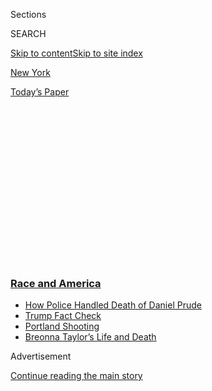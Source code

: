 <div id="app">

<div>

<div>

<div>

<div class="NYTAppHideMasthead css-1q2w90k e1suatyy0">

<div class="section css-ui9rw0 e1suatyy2">

<div class="css-eph4ug er09x8g0">

<div class="css-6n7j50">

</div>

<span class="css-1dv1kvn">Sections</span>

<div class="css-10488qs">

<span class="css-1dv1kvn">SEARCH</span>

</div>

[Skip to content](#site-content)[Skip to site index](#site-index)

</div>

<div id="masthead-section-label" class="css-1wr3we4 eaxe0e00">

[New
York](https://www.nytimes3xbfgragh.onion/section/nyregion)

</div>

<div class="css-10698na e1huz5gh0">

</div>

</div>

<div id="masthead-bar-one" class="section hasLinks css-15hmgas e1csuq9d3">

<div class="css-uqyvli e1csuq9d0">

</div>

<div class="css-1uqjmks e1csuq9d1">

</div>

<div class="css-9e9ivx">

[](https://myaccount.nytimes3xbfgragh.onion/auth/login?response_type=cookie&client_id=vi)

</div>

<div class="css-1bvtpon e1csuq9d2">

[Today’s
Paper](https://www.nytimes3xbfgragh.onion/section/todayspaper)

</div>

</div>

</div>

</div>

<div data-aria-hidden="false">

<div id="site-content" data-role="main">

<div>

<div class="css-1aor85t" style="opacity:0.000000001;z-index:-1;visibility:hidden">

<div class="css-1hqnpie">

<div class="css-epjblv">

<span class="css-17xtcya">[New
York](/section/nyregion)</span><span class="css-x15j1o">|</span><span class="css-fwqvlz">Black
Activists Wonder: Is Protesting Just Trendy for White
People?</span>

</div>

<div class="css-k008qs">

<div class="css-1iwv8en">

<span class="css-18z7m18"></span>

<div>

</div>

</div>

<span class="css-1n6z4y">https://nyti.ms/3eCToCV</span>

<div class="css-1705lsu">

<div class="css-4xjgmj">

<div class="css-4skfbu" data-role="toolbar" data-aria-label="Social Media Share buttons, Save button, and Comments Panel with current comment count" data-testid="share-tools">

  - 
  - 
  - 
  - 
    
    <div class="css-6n7j50">
    
    </div>

  - 
  - 

</div>

</div>

</div>

</div>

</div>

</div>

<div class="css-13pd83m">

<div class="css-l9svim">

### [<span class="css-pa1jbp"><span class="css-1rxm0ex">Race and</span><span class="css-1rxm0ex"> America</span></span>](https://www.nytimes3xbfgragh.onion/news-event/george-floyd-protests-minneapolis-new-york-los-angeles?name=styln-george-floyd&region=TOP_BANNER&block=storyline_menu_recirc&action=click&pgtype=Article&impression_id=326d0cc0-f1ba-11ea-bd45-53512389bd45&variant=undefined)

  - <span class="css-ousu42">[How Police Handled Death of Daniel
    Prude](https://www.nytimes3xbfgragh.onion/2020/09/04/nyregion/rochester-police-daniel-prude.html?name=styln-george-floyd&region=TOP_BANNER&block=storyline_menu_recirc&action=click&pgtype=Article&impression_id=326d33d0-f1ba-11ea-bd45-53512389bd45&variant=undefined)</span>
  - <span class="css-ousu42">[Trump Fact
    Check](https://www.nytimes3xbfgragh.onion/2020/09/01/us/politics/trump-fact-check-protests.html?name=styln-george-floyd&region=TOP_BANNER&block=storyline_menu_recirc&action=click&pgtype=Article&impression_id=326d33d1-f1ba-11ea-bd45-53512389bd45&variant=undefined)</span>
  - <span class="css-ousu42">[Portland
    Shooting](https://www.nytimes3xbfgragh.onion/2020/08/30/us/portland-shooting-explained.html?name=styln-george-floyd&region=TOP_BANNER&block=storyline_menu_recirc&action=click&pgtype=Article&impression_id=326d33d2-f1ba-11ea-bd45-53512389bd45&variant=undefined)</span>
  - <span class="css-ousu42">[Breonna Taylor’s Life and
    Death](https://www.nytimes3xbfgragh.onion/2020/08/30/us/breonna-taylor-police-killing.html?name=styln-george-floyd&region=TOP_BANNER&block=storyline_menu_recirc&action=click&pgtype=Article&impression_id=326d33d3-f1ba-11ea-bd45-53512389bd45&variant=undefined)</span>

</div>

</div>

<div id="top-wrapper" class="css-1sy8kpn">

<div id="top-slug" class="css-l9onyx">

Advertisement

</div>

[Continue reading the main
story](#after-top)

<div class="ad top-wrapper" style="text-align:center;height:100%;display:block;min-height:250px">

<div id="top" class="place-ad" data-position="top" data-size-key="top">

</div>

</div>

<div id="after-top">

</div>

</div>

<div>

<div id="sponsor-wrapper" class="css-1hyfx7x">

<div id="sponsor-slug" class="css-19vbshk">

Supported by

</div>

[Continue reading the main
story](#after-sponsor)

<div id="sponsor" class="ad sponsor-wrapper" style="text-align:center;height:100%;display:block">

</div>

<div id="after-sponsor">

</div>

</div>

<div class="css-186x18t">

</div>

<div class="css-1vkm6nb ehdk2mb0">

# Black Activists Wonder: Is Protesting Just Trendy for White People?

</div>

Though black protesters have been heartened by the many white people
joining them in the streets, some wonder if this newfound commitment
will last.

<div class="css-79elbk" data-testid="photoviewer-wrapper">

<div class="css-z3e15g" data-testid="photoviewer-wrapper-hidden">

</div>

<div class="css-1a48zt4 ehw59r15" data-testid="photoviewer-children">

![<span class="css-16f3y1r e13ogyst0" data-aria-hidden="true">Cherish
Patton, who has organized several protests around New York, has been
surprised by how many white people are
participating.</span><span class="css-cnj6d5 e1z0qqy90" itemprop="copyrightHolder"><span class="css-1ly73wi e1tej78p0">Credit...</span><span><span>Simbarashe
Cha for The New York
Times</span></span></span>](https://static01.graylady3jvrrxbe.onion/images/2020/06/18/nyregion/00nyunrest-whiteprotesters-patton/00nyunrest-whiteprotesters-patton-articleLarge.jpg?quality=75&auto=webp&disable=upscale)

</div>

</div>

<div class="css-18e8msd">

<div class="css-vp77d3 epjyd6m0">

<div class="css-hus3qt ey68jwv0" data-aria-hidden="true">

[![Nikita
Stewart](https://static01.graylady3jvrrxbe.onion/images/2018/09/25/multimedia/author-nikita-stewart/author-nikita-stewart-thumbLarge-v2.png
"Nikita Stewart")](https://www.nytimes3xbfgragh.onion/by/nikita-stewart)

</div>

<div class="css-1baulvz">

By [<span class="css-1baulvz last-byline" itemprop="name">Nikita
Stewart</span>](https://www.nytimes3xbfgragh.onion/by/nikita-stewart)

</div>

</div>

  - 
    
    <div class="css-ld3wwf e16638kd2">
    
    Published June 26, 2020Updated June 27,
    2020
    
    </div>

  - 
    
    <div class="css-4xjgmj">
    
    <div class="css-pvvomx" data-role="toolbar" data-aria-label="Social Media Share buttons, Save button, and Comments Panel with current comment count" data-testid="share-tools">
    
      - 
      - 
      - 
      - 
        
        <div class="css-6n7j50">
        
        </div>
    
      - 
      - 
    
    </div>
    
    </div>

</div>

</div>

<div class="section meteredContent css-1r7ky0e" name="articleBody" itemprop="articleBody">

<div class="audioFigureHeading">

### Listen to This Article

<span class="css-16qbtva">Audio Recording by Audm</span>

</div>

<div class="css-qe9gm7">

<div>

</div>

</div>

<div class="css-1fanzo5 StoryBodyCompanionColumn">

<div class="css-53u6y8">

*To hear more audio stories from publishers like The New York Times,
download*[**](https://www.audm.com/?utm_source=nytmag&utm_medium=embed&utm_campaign=left_behind_draper)[*Audm
for iPhone or
Android*](https://www.audm.com/?utm_source=nyt&utm_medium=embed&utm_campaign=black_trendy_white)*.*

Cherish Patton recalled springing into action when a friend sent her a
message that a New York City police officer had grabbed a petite
protester by her hood and had flung her to the pavement.

[Ms. Patton](https://www.instagram.com/cherishluvsyou/?hl=en), who has
organized several Black Lives Matter protests, posted a plea on social
media for help identifying the officer. She also called her friend for
details on the protester, who had been whisked to the emergency room.
“Oh, it’s Michelle,” her friend told her.

“Wait, white Michelle who I argued with for three years? White
Michelle?” asked an astonished, and confused, Ms. Patton, who is
black. The hurt protester was a former classmate, Michelle Moran, 18,
whose conservative commentary on politics and social issues had made Ms.
Patton, 18, cringe in high school in Manhattan.

George Floyd’s death in police custody in Minneapolis pushed anguished
black people into the streets, as had happened countless times after
police killings of black people. But this time, the black protesters
have been joined en masse by white people, in rallies across New York
City and around the country.

</div>

</div>

<div class="css-1fanzo5 StoryBodyCompanionColumn">

<div class="css-53u6y8">

Now, though, the protests in New York City are ebbing somewhat, though
they are still drawing thousands of people to some events, particularly
on weekends. And outside City Hall, there is a growing encampment of
diverse demonstrators who are demanding deep cuts in the police budget.

And so that naturally raises a question for black activists who have
long been dedicated to the movement: Will the commitment of white
protesters endure?

Some of the white protesters identify as liberal and said they had long
been sympathetic to the [Black Lives
Matter](https://blacklivesmatter.com/) movement but had not done much,
if anything, before to show it. Other white people said they had once
believed that the police did not discriminate against black people but
had changed their minds because of Mr. Floyd’s killing.

Some black people have responded to the influx of white protesters with
a mix of hope, I-told-you-so sentiment and skepticism. For longtime
activists, there is a frustration that it took a global pandemic and yet
another death at the hands of the police to push white people to
publicly embrace the movement. They wonder how long white people will
keep showing up.

“We see so many white people who hate us, absolutely hate us for the way
that we look,” Ms. Patton said, adding: “To see white people on the
front lines, it’s exciting to know that these younger generations of
white people care.

</div>

</div>

<div class="css-1fanzo5 StoryBodyCompanionColumn">

<div class="css-53u6y8">

“This is a different level of protest.”

</div>

</div>

<div class="css-79elbk" data-testid="photoviewer-wrapper">

<div class="css-z3e15g" data-testid="photoviewer-wrapper-hidden">

</div>

<div class="css-1a48zt4 ehw59r15" data-testid="photoviewer-children">

![<span class="css-16f3y1r e13ogyst0" data-aria-hidden="true">At a vigil
on the Upper East Side, most protesters were
white.</span><span class="css-cnj6d5 e1z0qqy90" itemprop="copyrightHolder"><span class="css-1ly73wi e1tej78p0">Credit...</span><span>Simbarashe
Cha for The New York
Times</span></span>](https://static01.graylady3jvrrxbe.onion/images/2020/06/14/nyregion/00nyunrest-whiteprotesters-1/merlin_173386638_df2fca3e-ed86-44b1-94cf-9076040d3962-articleLarge.jpg?quality=75&auto=webp&disable=upscale)

</div>

</div>

<div class="css-1fanzo5 StoryBodyCompanionColumn">

<div class="css-53u6y8">

Still, some black protesters and activists expressed ambivalence about
the shift.

[Opal Tometi](https://www.opaltometi.org/), 35, a co-founder of Black
Lives Matter, called the outpouring “beautiful,” but she added, “I have
minor trepidation, like most, that this could end up being a trend.”

“When the social media posts die down, will the actions and people’s
conviction for change die down too? ” she said in written responses to
questions. “I have been waiting for this moment since I was 12 years old
as the only Black kid on the block. I’ve always known I’ve been a part
of something bigger than myself. I didn’t know how it would unfold, but
here we are.”

Anthony Beckford, president of Black Lives Matter Brooklyn, recalled
being at a protest in Brooklyn and feeling uneasy about the large
numbers of white people who had shown up.

“I looked around and I was like: ‘I feel outnumbered. Is my life in
danger?’” said Mr. Beckford, 38, who added that he feared that some of
the protesters were white nationalists infiltrating the march.

He said he and his friends have had to tell some white protesters that
they could not just show up and take over.

</div>

</div>

<div class="css-1fanzo5 StoryBodyCompanionColumn">

<div class="css-53u6y8">

“Our fight is our fight. Their privilege can amplify the message, but
they can never speak for us,” Mr. Beckford said. “There have been
moments where some have wanted to be in the front. I’ve told them to go
to the
back.”

</div>

</div>

<div class="css-79elbk" data-testid="photoviewer-wrapper">

<div class="css-z3e15g" data-testid="photoviewer-wrapper-hidden">

</div>

<div class="css-1a48zt4 ehw59r15" data-testid="photoviewer-children">

<div class="css-1xdhyk6 erfvjey0">

<span class="css-1ly73wi e1tej78p0">Image</span>

<div class="css-zjzyr8">

<div data-testid="lazyimage-container" style="height:257.77777777777777px">

</div>

</div>

</div>

<span class="css-16f3y1r e13ogyst0" data-aria-hidden="true">“Our fight
is our fight,” said Anthony Beckford, president of Black Lives Matter
Brooklyn, </span><span class="css-cnj6d5 e1z0qqy90" itemprop="copyrightHolder"><span class="css-1ly73wi e1tej78p0">Credit...</span><span>Demetrius
Freeman for The New York Times</span></span>

</div>

</div>

<div class="css-1fanzo5 StoryBodyCompanionColumn">

<div class="css-53u6y8">

Two young white people new to the movement tried to organize a protest
in Bay Ridge that Mr. Beckford found out about from other white people.
He said he shut it down. “Their messaging was, ‘Yes, black lives matter,
and police lives matter, too.’ I was, like, no. You can think of the
‘Kumbaya’ moment when we get our mission accomplished,” he said.

Research [does seem to confirm black protesters’
sense](https://www.nytimes3xbfgragh.onion/2020/06/12/us/george-floyd-white-protesters.html)
that they have been joined for the first time at demonstrations against
police brutality by large numbers of white protesters.

One study of the Floyd protests on one weekend this month found
overwhelmingly young crowds, with large numbers of white and highly
educated people. White protesters made up 61 percent of those surveyed
in New York, according to the researchers, and 65 percent of protesters
in Washington. In Los Angeles, 53 percent of protesters were white.

Opinion polls have also shown that racial attitudes among white
Americans have been shifting, with a sharp turn by white liberals toward
a more sympathetic view of black people.

Ms. Moran, the injured white protester whose plight was noticed by Ms.
Patton, said she was a newcomer to the movement. She said her parents
and a childhood in a predominantly white block of Woodlawn, in the
Bronx, initially shaped her worldview and politics.

“I slowly but surely opened my eyes to the horrors of the criminal
justice system,” said Ms. Moran, who said she turned a corner a year
ago, influenced by readings, the news and the documentary “[Requiem for
the American
Dream](https://www.nytimes3xbfgragh.onion/2016/01/29/movies/review-noam-chomsky-focuses-on-financial-inequality.html)”
about income inequality.

</div>

</div>

<div class="css-1fanzo5 StoryBodyCompanionColumn">

<div class="css-53u6y8">

As for her parents, Ms. Moran said, “I’m still trying to change them,
but they’re not budging.”

Ms. Patton, her voice hoarse from daily chants and speeches, said she
remains skeptical of some white protesters who she believes are showing
up to “wreak havoc.”

But talking now with Ms. Moran, Ms. Patton said she saw that some white
people were willing to be allies.

The teenagers have gone from barely speaking to now having a mutual
respect for each other, they said.

These issues are playing out in school settings across the city as well.

When Theo Schimmel, 14, who identifies as white and Indian, decided to
hold a protest for children in Washington Heights, where he lives, he
reached out to his classmates from Bank Street School for Children,
Melany Linton, who identifies as Afro-Latina, and Stella Tillery-Lee,
who is black.

Asked whether he chose them because they were black, Theo paused and
then said: “Yeah, but I didn’t really focus on that aspect of it. I knew
how important this was to them in
classes.”

</div>

</div>

<div class="css-79elbk" data-testid="photoviewer-wrapper">

<div class="css-z3e15g" data-testid="photoviewer-wrapper-hidden">

</div>

<div class="css-1a48zt4 ehw59r15" data-testid="photoviewer-children">

<div class="css-1xdhyk6 erfvjey0">

<span class="css-1ly73wi e1tej78p0">Image</span>

<div class="css-zjzyr8">

<div data-testid="lazyimage-container" style="height:257.77777777777777px">

</div>

</div>

</div>

<span class="css-16f3y1r e13ogyst0" data-aria-hidden="true">From left,
Stella Tillery-Lee, Theo Schimmel and Melany Linton, classmates at Bank
Street School for Children, held a protest in Fort Tryon
Park.</span><span class="css-cnj6d5 e1z0qqy90" itemprop="copyrightHolder"><span class="css-1ly73wi e1tej78p0">Credit...</span><span>Simbarashe
Cha for The New York Times</span></span>

</div>

</div>

<div class="css-1fanzo5 StoryBodyCompanionColumn">

<div class="css-53u6y8">

Stella, 14, who lives in Harlem, said she appreciated that Theo took the
step that he did. “We definitely need more people that are not
necessarily African-American or black helping to support our community
because so many people are being bystanders, which is great, but it’s
not enough at all,” she said.

</div>

</div>

<div class="css-1fanzo5 StoryBodyCompanionColumn">

<div class="css-53u6y8">

About 300 people showed up to join Stella, Melany and Theo on a lawn in
Fort Tryon Park.

“Throughout history, people see black people as inhuman or as objects
and that’s ridiculous,” Melany said in an interview. “The fact that so
many things, like what happened to George Floyd, continue to go on in
our country is so upsetting and disturbing that it really does strike a
certain nerve in people, as it should.”

Among the protesters were the teachers Ever Ramirez, who is Asian, and
Shelby Brody, who is white. They held signs reading, “DEFUND THE POLICE.
INVEST IN SCHOOLS” and “ASIANS FOR BLACK LIVES MATTER.”

Mx. Brody said they had learned more about themselves and racism by
reading the book “[White
Fragility](https://www.nytimes3xbfgragh.onion/2020/07/15/magazine/white-fragility-robin-diangelo.html)”
by Robin DiAngelo and taking part in a group at school where white
employees explored racism and their role in it.

Mx. Brody had initially steered clear of the group. “I was called in by
a colleague of color who rightly said, ‘White people sitting out is part
of the problem,’” Mx. Brody said.

Also at the park protest was one of Melany’s family friends, April
Dinwoodie, 48, who splits her time between Harlem and Westerly, R.I.,
where 95 percent of the residents are white.

A biracial woman raised in the town by her white adoptive parents with
white siblings, Ms. Dinwoodie said she moved to Harlem years ago as she
searched for a connection to “my
blackness.”

</div>

</div>

<div class="css-79elbk" data-testid="photoviewer-wrapper">

<div class="css-z3e15g" data-testid="photoviewer-wrapper-hidden">

</div>

<div class="css-1a48zt4 ehw59r15" data-testid="photoviewer-children">

<div class="css-1xdhyk6 erfvjey0">

<span class="css-1ly73wi e1tej78p0">Image</span>

<div class="css-zjzyr8">

<div data-testid="lazyimage-container" style="height:257.77777777777777px">

</div>

</div>

</div>

<span class="css-16f3y1r e13ogyst0" data-aria-hidden="true">April
Dinwoodie was stunned to see residents of her largely white hometown in
Rhode Island
protesting.</span><span class="css-cnj6d5 e1z0qqy90" itemprop="copyrightHolder"><span class="css-1ly73wi e1tej78p0">Credit...</span><span>Simbarashe
Cha for The New York Times</span></span>

</div>

</div>

<div class="css-1fanzo5 StoryBodyCompanionColumn">

<div class="css-53u6y8">

Driving through the town recently, she said she could not believe what
she saw. There they were, dozens of Westerly residents holding a Black
Lives Matter protest.

“I was like, ‘Oh, my gosh,’” she said, almost giddy. “I had to stop and
pull over because I was crying, because my little town was having a
protest. And I said, ‘Well look at that. That’s new. That’s new to me.’”

“Quite frankly,” she said, “I didn’t expect much from my town.”

For years now, mainly black people have been on the front lines of
issues that affect black people, said Adilka Pimentel, 30, a lead
organizer at Make the Road New York who identifies as black Dominican.

Ms. Pimentel has been involved in activism for a long time, since she
was 14 years old. She pointed out that with the Floyd protests, more
white people have the advantages of reliable health care, higher incomes
and savings to take to the streets at a time when black people have been
especially hard hit by the coronavirus outbreak.

“The same way that essential workers are mostly black and brown and
account for most of the deaths of Covid, they can’t be out there because
they have to feed their families,” she said.

She said she realized that social justice movements ebb and flow, and
hoped that the new protesters remained part of the movement.

“I worry about all the support dying down mostly because it’s what
happens. Eric Garner. It died down. Mike Brown. It died down. Ferguson.
It died down,” Ms. Pimentel said. “The hope is that it stays. Those of
us who have been doing the work are going to continue to do the work. If
we feel like it starts to slip, we can be here to pick it up.”

</div>

</div>

<div class="css-1fanzo5 StoryBodyCompanionColumn">

<div class="css-53u6y8">

Ms. Patton, the protest organizer, stood on 125th Street in Harlem
recently at yet another gathering she had organized, this one to
recognize Breonna Taylor, who was killed by police in Louisville, Ky.

As she looked over the crowd and prepared to welcome them, a white man,
a stranger, handed her a megaphone.

“Could the white man who brought this help us figure it out?” she asked,
laughing. The crowd laughed with her.

The man walked up and hit a button to amplify her voice.

Ms. Patton put the megaphone to her mouth. The crowd had grown to
hundreds in just a few minutes.

“I am so overwhelmed at how many of you came out\!” she shouted. “Thank
you for coming\!”

</div>

</div>

</div>

<div>

</div>

<div>

</div>

<div>

</div>

<div>

<div id="bottom-wrapper" class="css-1ede5it">

<div id="bottom-slug" class="css-l9onyx">

Advertisement

</div>

[Continue reading the main
story](#after-bottom)

<div id="bottom" class="ad bottom-wrapper" style="text-align:center;height:100%;display:block;min-height:90px">

</div>

<div id="after-bottom">

</div>

</div>

</div>

</div>

</div>

## Site Index

<div>

</div>

## Site Information Navigation

  - [© <span>2020</span> <span>The New York Times
    Company</span>](https://help.nytimes3xbfgragh.onion/hc/en-us/articles/115014792127-Copyright-notice)

<!-- end list -->

  - [NYTCo](https://www.nytco.com/)
  - [Contact
    Us](https://help.nytimes3xbfgragh.onion/hc/en-us/articles/115015385887-Contact-Us)
  - [Work with us](https://www.nytco.com/careers/)
  - [Advertise](https://nytmediakit.com/)
  - [T Brand Studio](http://www.tbrandstudio.com/)
  - [Your Ad
    Choices](https://www.nytimes3xbfgragh.onion/privacy/cookie-policy#how-do-i-manage-trackers)
  - [Privacy](https://www.nytimes3xbfgragh.onion/privacy)
  - [Terms of
    Service](https://help.nytimes3xbfgragh.onion/hc/en-us/articles/115014893428-Terms-of-service)
  - [Terms of
    Sale](https://help.nytimes3xbfgragh.onion/hc/en-us/articles/115014893968-Terms-of-sale)
  - [Site
    Map](https://spiderbites.nytimes3xbfgragh.onion)
  - [Help](https://help.nytimes3xbfgragh.onion/hc/en-us)
  - [Subscriptions](https://www.nytimes3xbfgragh.onion/subscription?campaignId=37WXW)

</div>

</div>

</div>

</div>
